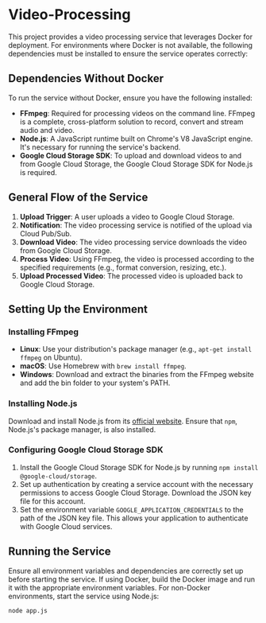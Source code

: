 # Video-Processing

This project provides a video processing service that leverages Docker for deployment. For environments where Docker is not available, the following dependencies must be installed to ensure the service operates correctly:

## Dependencies Without Docker

To run the service without Docker, ensure you have the following installed:

- **FFmpeg**: Required for processing videos on the command line. FFmpeg is a complete, cross-platform solution to record, convert and stream audio and video.
- **Node.js**: A JavaScript runtime built on Chrome's V8 JavaScript engine. It's necessary for running the service's backend.
- **Google Cloud Storage SDK**: To upload and download videos to and from Google Cloud Storage, the Google Cloud Storage SDK for Node.js is required.

## General Flow of the Service

1. **Upload Trigger**: A user uploads a video to Google Cloud Storage.
2. **Notification**: The video processing service is notified of the upload via Cloud Pub/Sub.
3. **Download Video**: The video processing service downloads the video from Google Cloud Storage.
4. **Process Video**: Using FFmpeg, the video is processed according to the specified requirements (e.g., format conversion, resizing, etc.).
5. **Upload Processed Video**: The processed video is uploaded back to Google Cloud Storage.

## Setting Up the Environment

### Installing FFmpeg

- **Linux**: Use your distribution's package manager (e.g., `apt-get install ffmpeg` on Ubuntu).
- **macOS**: Use Homebrew with `brew install ffmpeg`.
- **Windows**: Download and extract the binaries from the FFmpeg website and add the bin folder to your system's PATH.

### Installing Node.js

Download and install Node.js from its [official website](https://nodejs.org/). Ensure that `npm`, Node.js's package manager, is also installed.

### Configuring Google Cloud Storage SDK

1. Install the Google Cloud Storage SDK for Node.js by running `npm install @google-cloud/storage`.
2. Set up authentication by creating a service account with the necessary permissions to access Google Cloud Storage. Download the JSON key file for this account.
3. Set the environment variable `GOOGLE_APPLICATION_CREDENTIALS` to the path of the JSON key file. This allows your application to authenticate with Google Cloud services.

## Running the Service

Ensure all environment variables and dependencies are correctly set up before starting the service. If using Docker, build the Docker image and run it with the appropriate environment variables. For non-Docker environments, start the service using Node.js:

```bash
node app.js
